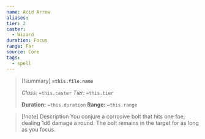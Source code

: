 ```yaml
---
name: Acid Arrow
aliases: 
tier: 2
caster:
  - Wizard
duration: Focus
range: Far
source: Core
tags:
  - spell
---
```


> [!summary] **`=this.file.name`**
> 
> *Class:* `=this.caster`
> *Tier:* `=this.tier`
> 
> **Duration:** `=this.duration`
> **Range:** `=this.range`

>[!note] Description
> You conjure a corrosive bolt that hits one foe, dealing 1d6 damage a round. The bolt remains in the target for as long as you focus.
